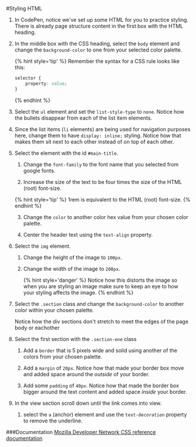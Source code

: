 #Styling HTML

1. In CodePen, notice we've set up some HTML for you to practice styling.  There is already page structure content in the first box with the HTML heading.

2. In the middle box with the CSS heading, select the `body` element and change the `background-color` to one from your selected color palette.

    {% hint style='tip' %}
    Remember the syntax for a CSS rule looks like this:
    ```CSS
    selector {
        property: value;
    }
    ```
    {% endhint %}

3. Select the `ul` element and set the `list-style-type` to `none`. Notice how the bullets disappear from each of the list item elements.

4. Since the list items (`li` elements) are being used for navigation purposes here, change them to have `display: inline;` styling.  Notice how that makes them sit next to each other instead of on top of each other.

5. Select the element with the id `#main-title`.
    
    1. Change the `font-family` to the font name that you selected from google fonts.
    
    2. Increase the size of the text to be four times the size of the HTML (root) font-size. 
    
    {% hint style='tip' %}
    1rem is equivalent to the HTML (root) font-size.
    {% endhint %}
    
    3. Change the `color` to another color hex value from your chosen color palette.

    4. Center the header text using the `text-align` property.

6. Select the `img` element.

    1. Change the height of the image to `100px`.
    
    2. Change the width of the image to `200px`.
    
        {% hint style='danger' %}
        Notice how this distorts the image so when you are styling an image make sure to keep an eye to how your styling affects the image.
        {% endhint %} 

7. Select the `.section` class and change the `background-color` to another color within your chosen palette.

    Notice how the div sections don't stretch to meet the edges of the page body or eachother
    
8. Select the first section with the `.section-one` class
    
    1. Add a `border` that is 5 pixels wide and solid using another of the colors from your chosen palette.
    
    2. Add a `margin` of `20px`. Notice how that made your border box move and added space around the _outside_ of your border.
    
    3. Add some `padding` of `40px`. Notice how that made the border box bigger around the text content and added space _inside_ your border.
    
9. In the view section scroll down until the link comes into view.  
    
    1. select the `a` (anchor) element and use the `text-decoration` property to remove the underline.

    
###Documentation
[Mozilla Developer Network CSS reference documentation](https://developer.mozilla.org/en-US/docs/Web/CSS/Reference)